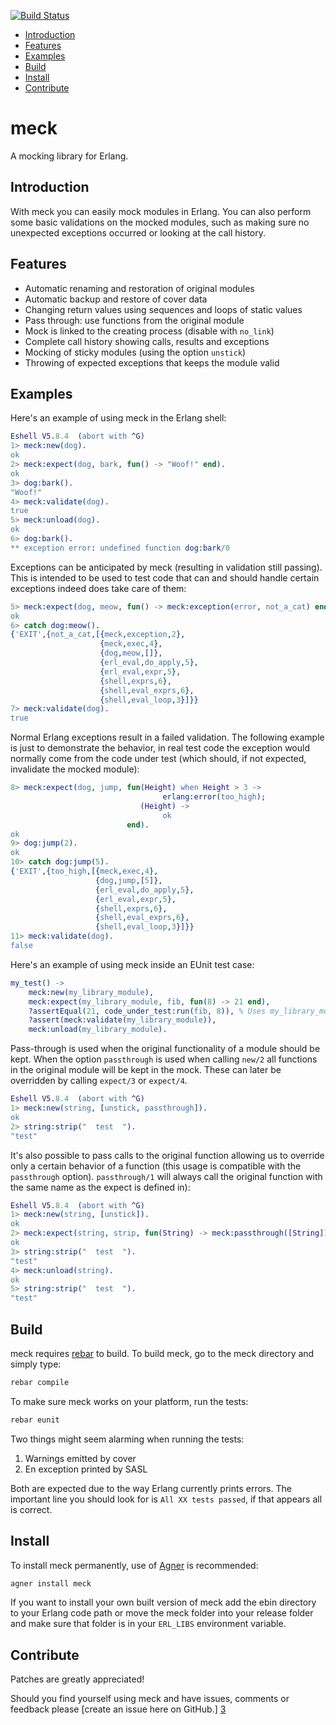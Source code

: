 [![Build Status](https://secure.travis-ci.org/eproxus/meck.png)](http://travis-ci.org/eproxus/meck)

  * [Introduction](#introduction)
  * [Features](#features)
  * [Examples](#examples)
  * [Build](#build)
  * [Install](#install)
  * [Contribute](#contribute)

meck
====
A mocking library for Erlang.


<a name='introduction'>

Introduction
------------

With meck you can easily mock modules in Erlang. You can also perform
some basic validations on the mocked modules, such as making sure no
unexpected exceptions occurred or looking at the call history.


<a name='features'>

Features
--------

  * Automatic renaming and restoration of original modules
  * Automatic backup and restore of cover data
  * Changing return values using sequences and loops of static values
  * Pass through: use functions from the original module
  * Mock is linked to the creating process (disable with `no_link`)
  * Complete call history showing calls, results and exceptions
  * Mocking of sticky modules (using the option `unstick`)
  * Throwing of expected exceptions that keeps the module valid


<a name='examples'>

Examples
--------
Here's an example of using meck in the Erlang shell:

```erl
Eshell V5.8.4  (abort with ^G)
1> meck:new(dog).
ok
2> meck:expect(dog, bark, fun() -> "Woof!" end).
ok
3> dog:bark().
"Woof!"
4> meck:validate(dog).
true
5> meck:unload(dog).
ok
6> dog:bark().
** exception error: undefined function dog:bark/0
```

Exceptions can be anticipated by meck (resulting in validation still
passing). This is intended to be used to test code that can and should
handle certain exceptions indeed does take care of them:

```erl
5> meck:expect(dog, meow, fun() -> meck:exception(error, not_a_cat) end).
ok
6> catch dog:meow().
{'EXIT',{not_a_cat,[{meck,exception,2},
                    {meck,exec,4},
                    {dog,meow,[]},
                    {erl_eval,do_apply,5},
                    {erl_eval,expr,5},
                    {shell,exprs,6},
                    {shell,eval_exprs,6},
                    {shell,eval_loop,3}]}}
7> meck:validate(dog).
true
```

Normal Erlang exceptions result in a failed validation. The following
example is just to demonstrate the behavior, in real test code the
exception would normally come from the code under test (which should,
if not expected, invalidate the mocked module):

```erl
8> meck:expect(dog, jump, fun(Height) when Height > 3 ->
                                  erlang:error(too_high);
                             (Height) ->
                                  ok
                          end).
ok
9> dog:jump(2).
ok
10> catch dog:jump(5).
{'EXIT',{too_high,[{meck,exec,4},
                   {dog,jump,[5]},
                   {erl_eval,do_apply,5},
                   {erl_eval,expr,5},
                   {shell,exprs,6},
                   {shell,eval_exprs,6},
                   {shell,eval_loop,3}]}}
11> meck:validate(dog).
false
```

Here's an example of using meck inside an EUnit test case:

```erlang
my_test() ->
    meck:new(my_library_module),
    meck:expect(my_library_module, fib, fun(8) -> 21 end),
    ?assertEqual(21, code_under_test:run(fib, 8)), % Uses my_library_module
    ?assert(meck:validate(my_library_module)),
    meck:unload(my_library_module).
```

Pass-through is used when the original functionality of a module
should be kept. When the option `passthrough` is used when calling
`new/2` all functions in the original module will be kept in the
mock. These can later be overridden by calling `expect/3` or
`expect/4`.

```erl
Eshell V5.8.4  (abort with ^G)
1> meck:new(string, [unstick, passthrough]).
ok
2> string:strip("  test  ").
"test"
```

It's also possible to pass calls to the original function allowing us
to override only a certain behavior of a function (this usage is
compatible with the `passthrough` option). `passthrough/1` will always
call the original function with the same name as the expect is 
defined in):

```erl
Eshell V5.8.4  (abort with ^G)
1> meck:new(string, [unstick]).
ok
2> meck:expect(string, strip, fun(String) -> meck:passthrough([String]) end).
ok
3> string:strip("  test  ").
"test"
4> meck:unload(string).
ok
5> string:strip("  test  ").
"test"
```

<a name='build'>

Build
-----

meck requires [rebar][1] to build. To build meck, go to the meck
directory and simply type:

```sh
rebar compile
```

To make sure meck works on your platform, run the tests:

```sh
rebar eunit
```

Two things might seem alarming when running the tests:

  1. Warnings emitted by cover
  2. En exception printed by SASL

Both are expected due to the way Erlang currently prints errors. The
important line you should look for is `All XX tests passed`, if that
appears all is correct.


<a name='install'>

Install
-------

To install meck permanently, use of [Agner][2] is recommended:

```sh
agner install meck
```

If you want to install your own built version of meck add the ebin
directory to your Erlang code path or move the meck folder into your
release folder and make sure that folder is in your `ERL_LIBS`
environment variable.


<a name='contribute'>

Contribute
----------

Patches are greatly appreciated!

Should you find yourself using meck and have issues, comments or
feedback please [create an issue here on GitHub.] [3]

  [1]: https://github.com/basho/rebar "Rebar - A build tool for Erlang"
  [2]: http://erlagner.org/ "Agner - Erlang Package Index & Package Manager"
  [3]: http://github.com/eproxus/meck/issues "meck issues"

